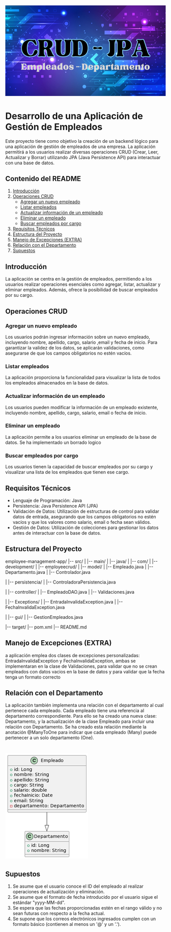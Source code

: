 # ![Logo del Proyecto](src/images/logo.png)


# Desarrollo de una Aplicación de Gestión de Empleados

Este proyecto tiene como objetivo la creación de un backend lógico para una aplicación de gestión de empleados de una empresa. La aplicación permitirá a los usuarios realizar diversas operaciones CRUD (Crear, Leer, Actualizar y Borrar) utilizando JPA (Java Persistence API) para interactuar con una base de datos.

## Contenido del README

1. [Introducción](#introducción)
2. [Operaciones CRUD](#operaciones-crud)
    - [Agregar un nuevo empleado](#agregar-un-nuevo-empleado)
    - [Listar empleados](#listar-empleados)
    - [Actualizar información de un empleado](#actualizar-información-de-un-empleado)
    - [Eliminar un empleado](#eliminar-un-empleado)
    - [Buscar empleados por cargo](#buscar-empleados-por-cargo)
3. [Requisitos Técnicos](#requisitos-técnicos)
4. [Estructura del Proyecto](#estructura-del-proyecto)
5. [Manejo de Excepciones (EXTRA)](#manejo-de-excepciones-extra)
6. [Relación con el Departamento](#relación-con-el-departamento)
7. [Supuestos](#Supuestos)

## Introducción

La aplicación se centra en la gestión de empleados, permitiendo a los usuarios realizar operaciones esenciales como agregar, listar, actualizar y eliminar empleados. Además, ofrece la posibilidad de buscar empleados por su cargo.

## Operaciones CRUD

### Agregar un nuevo empleado

Los usuarios podrán ingresar información sobre un nuevo empleado, incluyendo nombre, apellido, cargo, salario ,email y fecha de inicio. Para garantizar la validez de los datos, se aplicarán validaciones, como asegurarse de que los campos obligatorios no estén vacíos.

### Listar empleados

La aplicación proporciona la funcionalidad para visualizar la lista de todos los empleados almacenados en la base de datos.

### Actualizar información de un empleado

Los usuarios pueden modificar la información de un empleado existente, incluyendo nombre, apellido, cargo, salario, email o fecha de inicio.

### Eliminar un empleado

La aplicación permite a los usuarios eliminar un empleado de la base de datos. Se ha implementado un borrado logico

### Buscar empleados por cargo

Los usuarios tienen la capacidad de buscar empleados por su cargo y visualizar una lista de los empleados que tienen ese cargo.

## Requisitos Técnicos

- Lenguaje de Programación: Java
- Persistencia: Java Persistence API (JPA)
- Validación de Datos: Utilización de estructuras de control para validar datos de entrada, asegurando que los campos obligatorios no estén vacíos y que los valores como salario, email o fecha sean válidos.
- Gestión de Datos: Utilización de colecciones para gestionar los datos antes de interactuar con la base de datos.

## Estructura del Proyecto

employee-management-app/
|-- src/
| |-- main/
| |-- java/
| |-- com/
| |-- development/
| |-- employeecrud/
| |-- model/
| |-- Empleado.java
| |-- Departamento.java 
| |-- Controlador.java




| |-- persistencia/
| |-- ControladoraPersistencia.java

| |-- controller/
| |-- EmpleadoDAO.java
| |-- Validaciones.java

| |-- Exceptions/
| |-- EntradaInvalidaException.java
| |-- FechaInvalidaException.java


| |-- gui/
| |-- GestionEmpleados.java

|-- target/
|-- pom.xml
|-- README.md


## Manejo de Excepciones (EXTRA)

a aplicación emplea dos clases de excepciones personalizadas: 
EntradaInvalidaException y FechaInvalidaException, 
ambas se implementaran en la clase de Validaciones, para validar que no se crean empleados con datos vacios en la base de 
datos y para validar que la fecha tenga un formato correcto 

## Relación con el Departamento

La aplicación también implementa una relación con el 
departamento al cual pertenece cada empleado. Cada empleado 
tiene una referencia al departamento correspondiente. 
Para ello se ha creado una nueva clase: Departamento, 
y la actualización de la clase Empleado para incluir una relación con Departamento.
Se ha creado esta relación mediante la anotación @ManyToOne 
para indicar que cada empleado (Many) puede pertenecer a un solo departamento (One).

# ![ManyToOne](src/images/empleados.png)

## Supuestos 

1. Se asume que el usuario conoce el ID del empleado al realizar operaciones de actualización y eliminación.
2. Se asume que el formato de fecha introducido por el usuario sigue el estándar "yyyy-MM-dd".
2. Se espera que las fechas proporcionadas estén en el rango válido y no sean futuras con respecto a la fecha actual.
4. Se supone que los correos electrónicos ingresados cumplen con un formato básico (contienen al menos un '@' y un '.').

